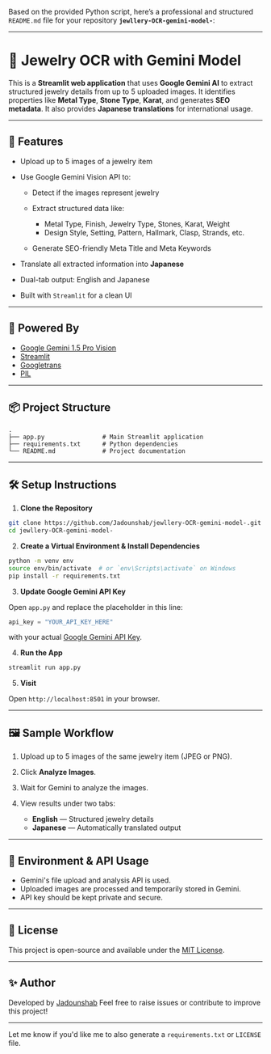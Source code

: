 Based on the provided Python script, here’s a professional and structured `README.md` file for your repository **`jewllery-OCR-gemini-model-`**:

---

# 💍 Jewelry OCR with Gemini Model

This is a **Streamlit web application** that uses **Google Gemini AI** to extract structured jewelry details from up to 5 uploaded images. It identifies properties like **Metal Type**, **Stone Type**, **Karat**, and generates **SEO metadata**. It also provides **Japanese translations** for international usage.

---

## 🚀 Features

* Upload up to 5 images of a jewelry item
* Use Google Gemini Vision API to:

  * Detect if the images represent jewelry
  * Extract structured data like:

    * Metal Type, Finish, Jewelry Type, Stones, Karat, Weight
    * Design Style, Setting, Pattern, Hallmark, Clasp, Strands, etc.
  * Generate SEO-friendly Meta Title and Meta Keywords
* Translate all extracted information into **Japanese**
* Dual-tab output: English and Japanese
* Built with `Streamlit` for a clean UI

---

## 🧠 Powered By

* [Google Gemini 1.5 Pro Vision](https://ai.google.dev/)
* [Streamlit](https://streamlit.io/)
* [Googletrans](https://pypi.org/project/googletrans/)
* [PIL](https://pillow.readthedocs.io/)

---

## 📦 Project Structure

```
.
├── app.py                # Main Streamlit application
├── requirements.txt      # Python dependencies
└── README.md             # Project documentation
```

---

## 🛠️ Setup Instructions

1. **Clone the Repository**

```bash
git clone https://github.com/Jadounshab/jewllery-OCR-gemini-model-.git
cd jewllery-OCR-gemini-model-
```

2. **Create a Virtual Environment & Install Dependencies**

```bash
python -m venv env
source env/bin/activate  # or `env\Scripts\activate` on Windows
pip install -r requirements.txt
```

3. **Update Google Gemini API Key**

Open `app.py` and replace the placeholder in this line:

```python
api_key = "YOUR_API_KEY_HERE"
```

with your actual [Google Gemini API Key](https://makersuite.google.com/app/apikey).

4. **Run the App**

```bash
streamlit run app.py
```

5. **Visit**

Open `http://localhost:8501` in your browser.

---

## 🖼️ Sample Workflow

1. Upload up to 5 images of the same jewelry item (JPEG or PNG).
2. Click **Analyze Images**.
3. Wait for Gemini to analyze the images.
4. View results under two tabs:

   * **English** — Structured jewelry details
   * **Japanese** — Automatically translated output

---

## 🔐 Environment & API Usage

* Gemini's file upload and analysis API is used.
* Uploaded images are processed and temporarily stored in Gemini.
* API key should be kept private and secure.

---

## 📄 License

This project is open-source and available under the [MIT License](LICENSE).

---

## ✨ Author

Developed by [Jadounshab](https://github.com/Jadounshab)
Feel free to raise issues or contribute to improve this project!

---

Let me know if you'd like me to also generate a `requirements.txt` or `LICENSE` file.
